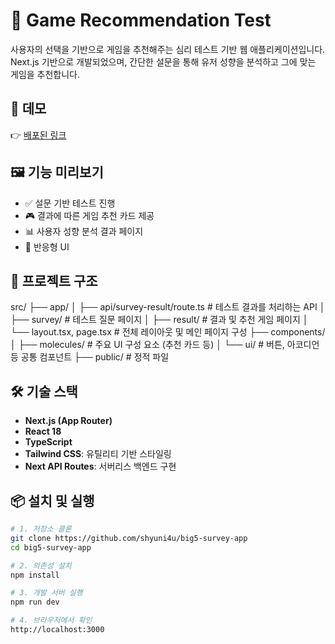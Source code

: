 # 🧠 Game Recommendation Test

사용자의 선택을 기반으로 게임을 추천해주는 심리 테스트 기반 웹 애플리케이션입니다.  
Next.js 기반으로 개발되었으며, 간단한 설문을 통해 유저 성향을 분석하고 그에 맞는 게임을 추천합니다.

## 🚀 데모

👉 [배포된 링크](https://wow-ai.enzo.kr/)

## 🖼️ 기능 미리보기

- ✅ 설문 기반 테스트 진행
- 🎮 결과에 따른 게임 추천 카드 제공
- 📊 사용자 성향 분석 결과 페이지
- 📱 반응형 UI

## 📂 프로젝트 구조

src/
├── app/
│ ├── api/survey-result/route.ts # 테스트 결과를 처리하는 API
│ ├── survey/ # 테스트 질문 페이지
│ ├── result/ # 결과 및 추천 게임 페이지
│ └── layout.tsx, page.tsx # 전체 레이아웃 및 메인 페이지 구성
├── components/
│ ├── molecules/ # 주요 UI 구성 요소 (추천 카드 등)
│ └── ui/ # 버튼, 아코디언 등 공통 컴포넌트
├── public/ # 정적 파일

## 🛠️ 기술 스택

- **Next.js (App Router)**
- **React 18**
- **TypeScript**
- **Tailwind CSS**: 유틸리티 기반 스타일링
- **Next API Routes**: 서버리스 백엔드 구현

## 📦 설치 및 실행

```bash
# 1. 저장소 클론
git clone https://github.com/shyuni4u/big5-survey-app
cd big5-survey-app

# 2. 의존성 설치
npm install

# 3. 개발 서버 실행
npm run dev

# 4. 브라우저에서 확인
http://localhost:3000
```
